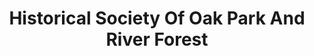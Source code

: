 ---
layout: repo
title: "Historical Society Of Oak Park And River Forest"
id: 15608
permalink: repos/15608/
---
